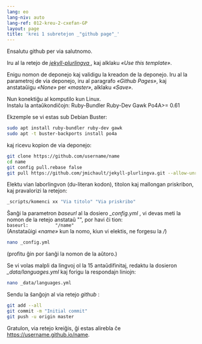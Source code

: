 ```yaml
---
lang: eo
lang-niv: auto
lang-ref: 012-kreu-2-cxefan-GP
layout: page
title: 'krei 1 subretejon _"github page"_'
---
```


Ensalutu github per via salutnomo.  

Iru al la retejo de [ _jekyll-plurlingva_ ](https://github.com/jmichault/jekyll-plurlingva), kaj alklaku _«Use this template»_.

Enigu nomon de deponejo kaj validigu la kreadon de la deponejo.
Iru al la parametroj de via deponejo, iru al paragrafo _«Github Pages»_, kaj anstataŭigu _«None»_ per _«master»_, alklaku _«Save»_.

Nun konektiĝu al komputilo kun Linux.  
Instalu la antaŭkondiĉojn: Ruby-Bundler Ruby-Dev Gawk Po4A>= 0.61

Ekzemple se vi estas sub Debian Buster:

```bash
sudo apt install ruby-bundler ruby-dev gawk
sudo apt -t buster-backports install po4a
```

kaj ricevu kopion de via deponejo:

```bash
git clone https://github.com/username/name
cd name
git config pull.rebase false
git pull https://github.com/jmichault/jekyll-plurlingva.git --allow-unrelated-histories
```

Elektu vian laborlingvon (du-literan kodon), titolon kaj mallongan priskribon, kaj pravalorizi la retejon:

```bash
_scripts/komenci xx "Via titolo" "Via priskribo"
```

Ŝanĝi la parametron _baseurl_ al la dosiero _\_config.yml_ , vi devas meti la nomon de la retejo anstataŭ "", por havi ĉi tion:  
    `baseurl:          "/name"`  
    (Anstataŭigi _«name»_ kun la nomo, kiun vi elektis, ne forgesu la _/_)

```bash
nano _config.yml
```
(profitu ĝin por ŝanĝi la nomon de la aŭtoro.)

Se vi volas malpli da lingvoj ol la 15 antaŭdifinitaj, redaktu la dosieron _\_data/languages.yml_ kaj forigu la respondajn liniojn:
```bash
nano _data/languages.yml
```

Sendu la ŝanĝojn al via retejo _github_ :
```bash
git add --all
git commit -m "Initial commit"
git push -u origin master
```

Gratulon, via retejo kreiĝis, ĝi estas alirebla ĉe https://username.github.io/name.

